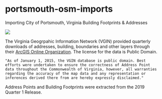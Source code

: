 # portsmouth-osm-imports
Importing City of Portsmouth, Virginia Building Footprints & Addresses  

![](https://raw.githubusercontent.com/jonahadkins/portsmouth-osm-imports/master/portsmouthva.PNG)

The Virginia Geogrpahic Information Network (VGIN) provided quarterly downloads of addresses, building, boundaries and other layers through their [ArcGIS Online Organization](https://vgin.maps.arcgis.com/home/index.html). The license for the data is Public Domain.  

```"As of January 1, 2015, the VGIN database is public domain. Best efforts were undertaken to ensure the correctness of Address Point data throughout the Commonwealth of Virginia, however, all warranties regarding the accuracy of the map data and any representation or inferences derived there from are hereby expressly disclaimed."```  

Address Points and Building Footprints were extracted from the 2019 Quarter 1 Release.  

